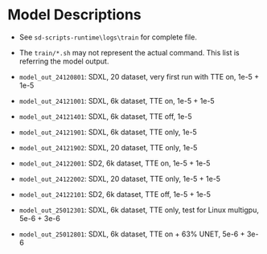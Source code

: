 # Model Descriptions #

- See `sd-scripts-runtime\logs\train` for complete file.
- The `train/*.sh` may not represent the actual command. This list is referring the model output.

- `model_out_24120801`: SDXL, 20 dataset, very first run with TTE on, 1e-5 + 1e-5
- `model_out_24121001`: SDXL, 6k dataset, TTE on, 1e-5 + 1e-5
- `model_out_24121401`: SDXL, 6k dataset, TTE off, 1e-5
- `model_out_24121901`: SDXL, 6k dataset, TTE only, 1e-5
- `model_out_24121902`: SDXL, 20 dataset, TTE only, 1e-5
- `model_out_24122001`: SD2, 6k dataset, TTE on, 1e-5 + 1e-5
- `model_out_24122002`: SDXL, 20 dataset, TTE only, 1e-5 + 1e-5
- `model_out_24122101`: SD2, 6k dataset, TTE off, 1e-5 + 1e-5
- `model_out_25012301`: SDXL, 6k dataset, TTE only, test for Linux multigpu, 5e-6 + 3e-6
- `model_out_25012801`: SDXL, 6k dataset, TTE on + 63% UNET, 5e-6 + 3e-6
